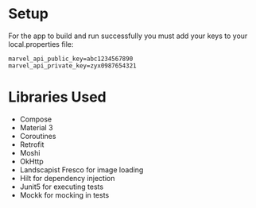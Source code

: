 # Setup

For the app to build and run successfully you must add your keys to your local.properties file:

```
marvel_api_public_key=abc1234567890
marvel_api_private_key=zyx0987654321
```

# Libraries Used

* Compose
* Material 3
* Coroutines
* Retrofit
* Moshi
* OkHttp
* Landscapist Fresco for image loading
* Hilt for dependency injection
* Junit5 for executing tests
* Mockk for mocking in tests
